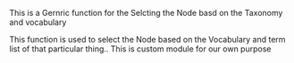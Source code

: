 
This is a Gernric function for the Selcting the Node basd on the Taxonomy and vocabulary

This function is used to select the Node based on the Vocabulary and term list of that particular thing..
This is custom module for our own purpose


